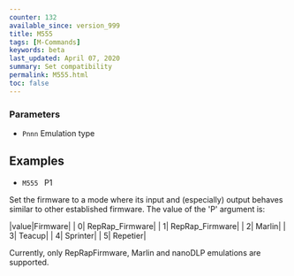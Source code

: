 ```yaml
---
counter: 132
available_since: version_999
title: M555
tags: [M-Commands] 
keywords: beta 
last_updated: April 07, 2020 
summary: Set compatibility 
permalink: M555.html
toc: false 
---
```



### Parameters

* `Pnnn` Emulation type

## Examples

* ` M555  ` P1

Set the firmware to a mode where its input and (especially) output behaves similar to other established firmware. The value of the 'P' argument is:

|value|Firmware|
| 0| RepRap_Firmware|
| 1| RepRap_Firmware|
| 2| Marlin|
| 3| Teacup|
| 4| Sprinter|
| 5| Repetier|


Currently, only RepRapFirmware, Marlin and nanoDLP emulations are supported.

